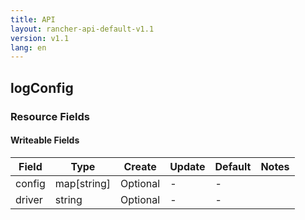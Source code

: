```yaml
---
title: API
layout: rancher-api-default-v1.1
version: v1.1
lang: en
---
```


## logConfig



### Resource Fields

#### Writeable Fields

Field | Type | Create | Update | Default | Notes
---|---|---|---|---|---
config | map[string] | Optional | - | - | 
driver | string | Optional | - | - | 



<br>
